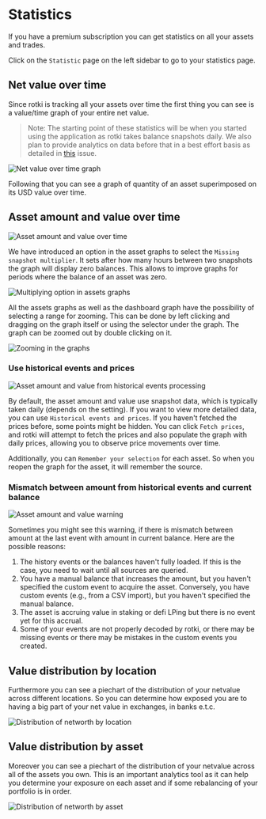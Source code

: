 # Statistics

If you have a premium subscription you can get statistics on all your assets and trades.

Click on the `Statistic` page on the left sidebar to go to your statistics page.

## Net value over time

Since rotki is tracking all your assets over time the first thing you can see is a value/time graph of your entire net value.

> Note: The starting point of these statistics will be when you started using the application as rotki takes balance snapshots daily. We also plan to provide analytics on data before that in a best effort basis as detailed in [this](https://github.com/rotki/rotki/issues/1379) issue.

![Net value over time graph](/images/sc_stats_netvalue.png)

Following that you can see a graph of quantity of an asset superimposed on its USD value over time.

## Asset amount and value over time

![Asset amount and value over time](/images/sc_stats_asset_amount_value.png)

We have introduced an option in the asset graphs to select the `Missing snapshot multiplier`. It sets after how many hours between two snapshots the graph will display zero balances. This allows to improve graphs for periods where the balance of an asset was zero.

![Multiplying option in assets graphs](/images/statistics_multipliying_option.png)

All the assets graphs as well as the dashboard graph have the possibility of selecting a range for zooming. This can be done by left clicking and dragging on the graph itself or using the selector under the graph. The graph can be zoomed out by double clicking on it.

![Zooming in the graphs](/images/zooming_in_graph.png)

### Use historical events and prices

![Asset amount and value from historical events processing](/images/asset_amount_and_value_from_historical.png)

By default, the asset amount and value use snapshot data, which is typically taken daily (depends on the setting). If you want to view more detailed data, you can use `Historical events and prices`.
If you haven't fetched the prices before, some points might be hidden. You can click `Fetch prices`, and rotki will attempt to fetch the prices and also populate the graph with daily prices, allowing you to observe price movements over time.

Additionally, you can `Remember your selection` for each asset. So when you reopen the graph for the asset, it will remember the source.

### Mismatch between amount from historical events and current balance

![Asset amount and value warning](/images/asset_amount_and_value_warning.png)

Sometimes you might see this warning, if there is mismatch between amount at the last event with amount in current balance.
Here are the possible reasons:

1. The history events or the balances haven't fully loaded. If this is the case, you need to wait until all sources are queried.
2. You have a manual balance that increases the amount, but you haven't specified the custom event to acquire the asset. Conversely, you have custom events (e.g., from a CSV import), but you haven't specified the manual balance.
3. The asset is accruing value in staking or defi LPing but there is no event yet for this accrual.
4. Some of your events are not properly decoded by rotki, or there may be missing events or there may be mistakes in the custom events you created.

## Value distribution by location

Furthermore you can see a piechart of the distribution of your netvalue across different locations. So you can determine how exposed you are to having a big part of your net value in exchanges, in banks e.t.c.

![Distribution of networth by location](/images/sc_stats_distribution_location.png)

## Value distribution by asset

Moreover you can see a piechart of the distribution of your netvalue across all of the assets you own. This is an important analytics tool as it can help you determine your exposure on each asset and if some rebalancing of your portfolio is in order.

![Distribution of networth by asset](/images/sc_stats_distribution_asset.png)
